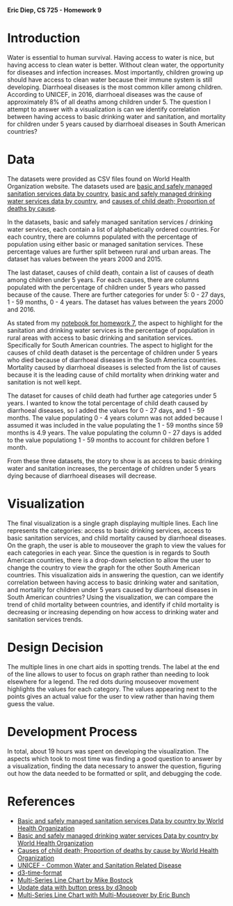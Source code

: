 **Eric Diep, CS 725 - Homework 9**

# Introduction
Water is essential to human survival. Having access to water is nice, but having access to clean water is better. Without clean water, the opportunity for diseases and infection increases. Most importantly, children growing up should have access to clean water because their immune system is still developing. Diarrhoeal diseases is the most common killer among children. According to UNICEF, in 2016, diarrhoeal diseases was the cause of approximately 8% of all deaths among children under 5. The question I attempt to answer with a visualization is can we identify correlation between having access to basic drinking water and sanitation, and mortality for children under 5 years caused by diarrhoeal diseases in South American countries? 

# Data
The datasets were provided as CSV files found on World Health Organization website. The datasets used are [basic and safely managed sanitation services data by country](http://apps.who.int/gho/data/node.main.WSHSANITATION?lang=en), [basic and safely managed drinking water services data by country](http://apps.who.int/gho/data/node.main.WSHWATER?lang=en), and [causes of child death; Proportion of deaths by cause](http://apps.who.int/gho/data/view.main.ghe3002015-SUR?lang=en).

In the datasets, basic and safely managed sanitation services / drinking water services, each contain a list of alphabetically ordered countries. For each country, there are columns populated with the percentage of population using either basic or managed sanitation services. These percentage values are further split between rural and urban areas. The dataset has values between the years 2000 and 2015.

The last dataset, causes of child death, contain a list of causes of death among children under 5 years. For each causes, there are columns populated with the percentage of children under 5 years who passed because of the cause. There are further categories for under 5: 0 - 27 days, 1 - 59 months, 0 - 4 years. The dataset has values between the years 2000 and 2016.

As stated from my [notebook for homework 7](https://git-community.cs.odu.edu/ediep/CS725-HW7/blob/master/NOTEBOOK.md), the aspect to highlight for the sanitation and drinking water services is the percentage of population in rural areas with access to basic drinking and sanitation services. Specifically for South American countries. The aspect to higlight for the causes of child death dataset is the percentage of children under 5 years who died because of diarrhoeal diseases in the South America countries. Mortality caused by diarrhoeal diseases is selected from the list of causes because it is the leading cause of child mortality when drinking water and sanitation is not well kept.

The dataset for causes of child death had further age categories under 5 years. I wanted to know the total percentage of child death caused by diarrhoeal diseases, so I added the values for 0 - 27 days, and 1 - 59 months. The value populating 0 - 4 years column was not added because I assumed it was included in the value populating the 1 - 59 months since 59 months is 4.9 years. The value populating the column 0 - 27 days is added to the value populationg 1 - 59 months to account for children before 1 month.

From these three datasets, the story to show is as access to basic drinking water and sanitation increases, the percentage of children under 5 years dying because of diarrhoeal diseases will decrease.

# Visualization
The final visualization is a single graph displaying multiple lines. Each line represents the categories: access to basic drinking services, access to basic sanitation services, and child mortality caused by diarrhoeal diseases. On the graph, the user is able to mouseover the graph to view the values for each categories in each year. Since the question is in regards to South American countries, there is a drop-down selection to allow the user to change the country to view the graph for the other South American countries. This visualization aids in answering the question, can we identify correlation between having access to basic drinking water and sanitation, and mortality for children under 5 years caused by diarrhoeal diseases in South American countries? Using the visualization, we can compare the trend of child mortality between countries, and identify if child mortality is decreasing or increasing depending on how access to drinking water and sanitation services trends.

# Design Decision
The multiple lines in one chart aids in spotting trends. The label at the end of the line allows to user to focus on graph rather than needing to look elsewhere for a legend. The red dots during mouseover movement highlights the values for each category. The values appearing next to the points gives an actual value for the user to view rather than having them guess the value.

# Development Process
In total, about 19 hours was spent on developing the visualization. The aspects which took to most time was finding a good question to answer by a visualization, finding the data necessary to answer the question, figuring out how the data needed to be formatted or split, and debugging the code.

# References
- [Basic and safely managed sanitation services Data by country by World Health Organization](http://apps.who.int/gho/data/node.main.WSHSANITATION?lang=en)
- [Basic and safely managed drinking water services Data by country by World Health Organization](http://apps.who.int/gho/data/node.main.WSHWATER?lang=en)
- [Causes of child death; Proportion of deaths by cause by World Health Organization](http://apps.who.int/gho/data/view.main.ghe3002015-SUR?lang=en)
- [UNICEF - Common Water and Sanitation Related Disease](https://www.unicef.org/wash/index_wes_related.html)
- [d3-time-format](https://github.com/d3/d3-time-format)
- [Multi-Series Line Chart by Mike Bostock](https://bl.ocks.org/mbostock/3884955)
- [Update data with button press by d3noob](http://bl.ocks.org/d3noob/7030f35b72de721622b8)
- [Multi-Series Line Chart with Multi-Mouseover by Eric Bunch](http://bl.ocks.org/eric-bunch/0bdef4942ac085a93fa6bd31452cd55c)